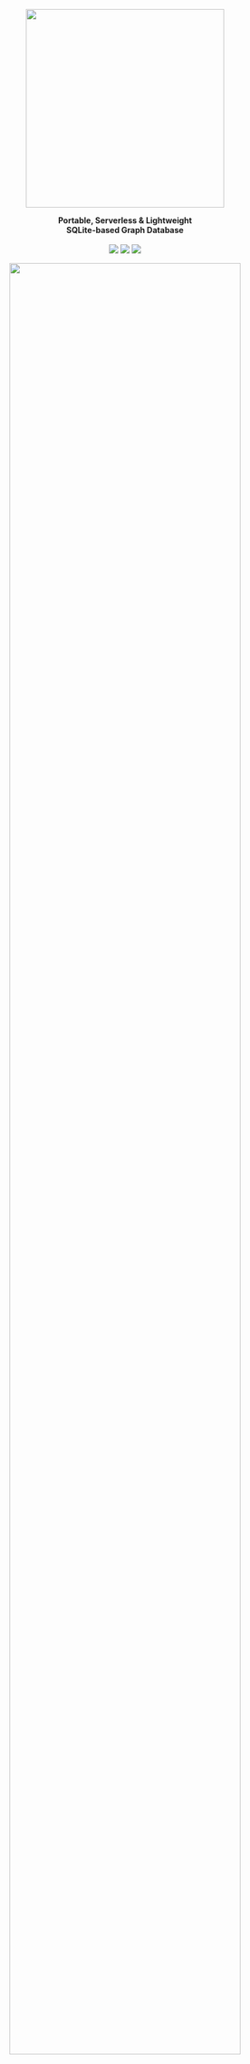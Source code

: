 
<p align="center"><img align="center" width="350" src="https://raw.githubusercontent.com/arturo-lang/grafito/master/logo.png"/></p>
<p align="center">
  <b>Portable, Serverless & Lightweight<br>SQLite-based Graph Database</b>
  <br><br>
  <img src="https://img.shields.io/github/license/arturo-lang/grafito?style=for-the-badge">
  <img src="https://img.shields.io/badge/language-Arturo-orange.svg?style=for-the-badge">
  <img src="https://img.shields.io/github/actions/workflow/status/arturo-lang/grafito/test.yml?branch=main&style=for-the-badge">
</p>

<p align="center"><img width="90%" align="center" src="https://raw.githubusercontent.com/arturo-lang/grafito/master/ui-screenshot.png"/></p>

--- 
 
<!--ts-->

* [At A Glance](#at-a-glance)
* [Try Grafito](#try-grafito)
    * [Docker](#docker)
    * [Installation](#installation)
        * [As a Library](#as-a-library)
        * [As a Standalone tool](#as-a-standalone-tool)
* [How To](#how-to)
    * [Create a simple Node](#create-a-simple-node)
    * [Create Relationships between Nodes](#create-relationships-between-nodes)
    * [Search Nodes](#search-nodes)
    * [Delete an existing Node](#delete-an-existing-node)
    * [Delete an existing Relationship](#delete-an-existing-relationship)
    * [More complex queries](#more-complex-queries)
    	* [Reverse edge queries](#reverse-edge-queries) 
    	* [Using filters](#using-filters)
    * [Preview a Set of Nodes](#preview-a-set-of-nodes)
    * [Not just a query language!](#not-just-a-query-language-)
* [Command Reference](#command-reference)
    * [put](#put)
    * [unput](#unput)
    * [link](#link)
    * [unlink](#unlink)
    * [what](#what)
    * [fetch](#fetch)
    * [preview](#preview)
* [Filter Reference](#filter-reference)
    * [contains](#contains)
    * [prefix](#prefix)
    * [suffix](#suffix)
    * [over](#over)
    * [under](#under)
    * [overOrEqual](#greaterOrEqual)
    * [underOrEqual](#underOrEqual)
    * [in](#in)
    * [not](#not)
* [Community](#community)
* [License](#license)   

<!--te-->
 
---

## At A Glance

I know you really don't care about long explanations and want to have a look at working code right away, so... here you are (this is the code that creates the graph in the image above):

```red
;---------------------------------------------
; Import Grafito
; and ... let's rock'n'roll! :)
;---------------------------------------------
do.import {grafito.art}

do [
    ;---------------------------------------------
    ; Set up a new graph environment
    ; with a local database named "sample11"
    ;---------------------------------------------
    graph .helpers: [person movie country book]
          .create
          .palette: 'default
          "sample11" 
    [
        unless dbExists? [
            ;---------------------------------------------
            ; Populate the database
            ;---------------------------------------------

            uk: country.new [name: "United Kingdom"]
            au: country.new [name: "Australia"]
            us: country.new [name: "United States"] 
            ca: country.new [name: "Canada"]
            fr: country.new [name: "France"]
            de: country.new [name: "Germany"]
            se: country.new [name: "Sweden"]
            es: country.new [name: "Spain"]
            pl: country.new [name: "Poland"]

            nolan:      person.new [name: "Christopher Nolan" birthday: 1970 sex: "m"]
            pearce:     person.new [name: "Guy Pearce" birthday: 1967 sex: "m"]
            hanson:     person.new [name: "Curtis Hanson" birthday: 1945 sex: "m"]
            spacey:     person.new [name: "Kevin Spacey" birthday: 1959 sex: "m"]
            dicaprio:   person.new [name: "Leonardo DiCaprio" birthday: 1974 sex: "m"]
            hardy:      person.new [name: "Tom Hardy" birthday: 1977 sex: "m"]
            cotillard:  person.new [name: "Marion Cotillard" birthday: 1975 sex: "f"]
            moss:       person.new [name: "Carrie-Ann Moss" birthday: 1967 sex: "f"]
            kidman:     person.new [name: "Nicole Kidman" birthday: 1967 sex: "f"]
            cruise:     person.new [name: "Tom Cruise" birthday: 1962 sex: "m"]
            kubrick:    person.new [name: "Stanley Kubrick" birthday: 1928 died: 1999 sex: "m" alive: false]
            burton:     person.new [name: "Tim Burton" birthday: 1958 sex: "m"]
            depp:       person.new [name: "Johny Depp" birthday: 1965 sex: "m"]
            hallstrom:  person.new [name: "Lasse Hallström" birthday: 1946 sex: "m"]
            scorsese:   person.new [name: "Martin Scorsese" birthday: 1942 sex: "m"]
            sydow:      person.new [name: "Max von Sydow" birthday: 1929 died: 2020 sex: "m" alive: false]
            binoche:    person.new [name: "Juliette Binoche" birthday: 1964 sex: "f"]
            dench:      person.new [name: "Judi Dench" birthday: 1934 sex: "f"]
            eastwood:   person.new [name: "Clint Eastwood" birthday: 1930 sex: "m"]
            polanski:   person.new [name: "Roman Polanski" birthday: 1933 sex: "m"]
            olin:       person.new [name: "Lena Olin" birthday: 1955 sex: "f"]
            zimmer:     person.new [name: "Hans Zimmer" birthday: 1957 sex: "m"]
            pook:       person.new [name: "Jocelyn Pook" birthday: 1960 sex: "f"]
            lehane:     person.new [name: "Dennis Lehane" birthday: 1965 sex: "m"]
            penn:       person.new [name: "Sean Penn" birthday: 1960 sex: "m"]
            malick:     person.new [name: "Terrence Malick" birthday: 1943 sex: "m"]
            brody:      person.new [name: "Adrien Brody" birthday: 1973 sex: "m"]
            wach1:      person.new [name: "Lana Wachowski" birthday: 1965 sex: "f"]
            wach2:      person.new [name: "Lilly Wachowski" birthday: 1967 sex: "f"]

            memento:        movie.new [title: "Memento" year: 2000]
            inception:      movie.new [title: "Inception" year: 2010]
            laconfidential: movie.new [title: "L.A. Confidential" year: 1997]
            matrix:         movie.new [title: "The Matrix" year: 1999]
            eyes:           movie.new [title: "Eyes Wide Shut" year: 1999]
            bigfish:        movie.new [title: "Big Fish" year: 2003]
            sleepyhollow:   movie.new [title: "Sleepy Hollow" year: 1999]
            chocolat:       movie.new [title: "Chocolat" year: 2000]
            jedgar:         movie.new [title: "J. Edgar" year: 2011]
            ninthgate:      movie.new [title: "The Ninth Gate" year: 1999]
            shutter:        movie.new [title: "Shutter Island" year: 2010]
            mystic:         movie.new [title: "Mystic River" year: 2003]
            redline:        movie.new [title: "Thin Red Line" year: 1998]
            pianist:        movie.new [title: "The Pianist" year: 2002]

            mysticB:        book.new [title: "Mystic River" year: 2001 language: "en"]

            ;---------------------------------------------
            ; Define the relationships
            ; between our nodes
            ;---------------------------------------------

            [nolan hardy dench pook] ~> 'isFrom uk
            [pearce kidman] ~> 'isFrom au
            [malick brody hanson spacey dicaprio wach1 wach2 cruise kubrick burton depp eastwood scorsese lehane penn] ~> 'isFrom us
            moss ~> 'isFrom ca
            [cotillard binoche] ~> 'isFrom fr
            polanski ~> 'isFrom [fr pl]
            [hallstrom olin sydow] ~> 'isFrom se
            zimmer ~> 'isFrom de

            nolan ~> 'directed [memento inception]
            hanson ~> 'directed laconfidential
            [wach1 wach2] ~> 'directed matrix
            kubrick ~> 'directed eyes
            burton ~> 'directed [bigfish sleepyhollow]
            hallstrom ~> 'directed chocolat
            eastwood ~> 'directed [jedgar mystic]
            polanski ~> 'directed [pianist ninthgate]
            scorsese ~> 'directed shutter
            malick ~> 'directed [pianist redline]

            pearce ~> 'actedIn [memento laconfidential]
            spacey ~> 'actedIn laconfidential
            [dicaprio hardy cotillard] ~> 'actedIn inception
            [dicaprio sydow] ~> 'actedIn shutter
            cotillard ~> 'actedIn bigfish
            moss ~> 'actedIn [memento matrix chocolat]
            [cruise kidman] ~> 'actedIn eyes
            depp ~> 'actedIn [chocolat sleepyhollow]
            [binoche dench olin] ~> 'actedIn chocolat
            [dicaprio dench] ~> 'actedIn jedgar
            [depp olin] ~> 'actedIn ninthgate
            penn ~> 'actedIn [mystic redline]
            brody ~> 'actedIn [redline pianist]

            zimmer ~> 'composed inception
            pook ~> 'composed eyes

            nolan ~> 'written inception

            lehane ~> 'written mysticB
            mystic ~> 'basedOn mysticB

            [redline bigfish memento laconfidential jedgar shutter mystic] ~> 'origin us
            matrix ~> 'origin [us au]
            [inception eyes chocolat] ~> 'origin [uk us]
            sleepyhollow ~> 'origin [us de]
            ninthgate ~> 'origin [us fr es]
            pianist ~> 'origin [uk fr de pl]

            wach1 ~> 'sibling wach2
            cruise ~> 'married kidman
        ]

        ;---------------------------------------------
        ; Fetch every "person" &
        ; open the Desktop app for visualization
        ;---------------------------------------------
        
        preview fetch 'person ø
    ]
]
```

## Try Grafito!

### Docker

The easiest way to try Grafito is using Docker (although, without support for the Desktop app - yet)

```
docker run -it arturolang/grafito
```

or, if you want to run a specific script:

```
docker run -it -v $(pwd):/home arturolang/grafito <yourscript>
```

### Installation

To install local, first you have to have installed the latest version of [Arturo](https://github.com/arturo-lang/arturo).

Then, just clone this repo and simply go to the folder via your terminal.


#### As a Library

After having installed the latest version of Arturo, you can use Grafito from any Arturo script as a library.

For example, here's how to run the above example:

```
arturo examples/sample11.art
```

#### As a Standalone tool

Of course, you can also run Grafito as a tool on it own:

```
./grafito.art <database>
```

(If you pass a name, it will use it as your database file. If not, the database will be in-memory)

<p align="center"><img width="100%" align="center" src="https://raw.githubusercontent.com/arturo-lang/grafito/master/console.png"/></p>

And you can see your lightweight graph engine in action!

## How To

### Create a simple Node

```red
graph.create "mygraph" [
	put'person [name: "John" sex: 'm]
]
```

The exact same thing using node helpers:

```red
graph.create "mygraph"
     .helpers: [person]
[
	person.new [name: "John", sex: 'm]
]
```

### Create Relationships between Nodes

```red
graph.create "mygraph" [
	john: put 'person [name: "John" sex: 'm]
	joan: put 'person [name: "Joan" sex: 'f]

	link john 'marriedTo joan
]
```

The exact same thing using node helpers and some syntactic sugar:

```red
graph.create "mygraph"
     .helpers: [person]
[
	john: person.new [name: "John", sex: 'm]
	joan: person.new [name: "Joan", sex: 'f]

	john <~> 'marriedTo joan
]
```

### Search Nodes

```red
graph "mygraph" [
	inspect fetch 'person [name: "Joan"]
]
```
The exact same thing using node helpers:

```red
graph "mygraph"
     .helpers: [person]
[
	inspect person [name: "Joan"]
]
```

### Delete an existing Node

```red
graph "mygraph" [
	unput fetch 'person [name: "John"]
]
```

### Delete an existing Relationship

```red
graph "mygraph" [
	unlink fetch 'person [name: "John"] 'marriedTo 
           fetch 'person [name: "Joan"]
]
```

### More complex queries

```red
graph "mygraph" [
	inspect fetch'person [
		sex: "m"
		marriedTo: fetch 'person [name: "Joan"]
	]
]
```

The exact same thing using node helpers:

```red
graph "mygraph"
     .helpers: [person]
[
	inspect person [
		sex: "m"
		marriedTo: person [name: "Joan"]
	]
]
```

#### Reverse edge queries

```red
; using our sample11.art graph

movie [
	directed: <| person "Clint Eastwood"
]
```

#### Using filters

```red
graph "mygraph" [
	fetch 'person [
		surname:"Doe"
		age: -> greater: 30
	]
]
```

### Preview a Set of Nodes

```red
graph "mygraph" [
	preview fetch 'person ø
]
```

(If you run the `sample4` in the *examples* folder, you'll be a minimal movie database. Running the command `preview` will open up the Desktop app with the image you see above ;-))

#### Not just a query language!

Now, let's be reminded that although Grafito may present itself as an easy-to-use
Graph Query Language, actually it's a "shell" on top of Arturo. That is: you can use anything you would normally use in a full-blown programming language, *along with* the extra layer that is Grafito. Awesome, right?

The above is a - very simple - example, but gives you definitely a rough idea (and no, [`union`](https://arturo-lang.io/documentation/library/sets/union/) has nothing to do with Grafito... it's just a normal command from Arturo's standard library)

```red
union 
    person [
        sex: "m"
        birthday: -> under: 1960
    ]
    person [
        sex: "f
        isFrom: country "Spain"
    ]
```

(totally random example: Find all the men that were born before 1960 + all the women from... France!)

## Command Reference

All of the following commands must run within a `graph` environment. In order to set it up, use:

```red
graph <database> [
	;; your code goes here
]
```
> ⚠️  The `graph` command is not needed when you run Grafito as a tool, since the "environment" is already set up for you. ;-) 

If you pass `null` (or `ø`) then the database will be *in-memory*. If you want to save to a file on disk, then pass a string with the desired database name. If the database already exists, it will be re-opened. If not, it will be created from scratch.

> 💡  You may force the database to be re-created from scratch, regardless of whether it exists, by setting the `.create` attribute. E.g.
> ```
> graph.create "mygraph" [
> 	;; your code goes here
> ]
> ```

### put

#### Description

Insert new node(s) to graph with given name and attributes.

#### Usage

<pre>
<b>put</b> <ins>name</ins> <i>:literal</i>, <i>:string</i>
    <ins>attributes</ins> <i>:dictionary</i>, <i>:block</i>
</pre>

#### Returns

- *:dictionary* (node)
- *:block* (of nodes)

#### Examples

```red
put 'person [name: "John" surname: "Doe" birthday: 1986]
```

### unput

#### Description

Remove given node(s) from graph.

#### Usage

<pre>
<b>unput</b> <ins>node</ins> <i>:dictionary</i>, <i>:block</i>
</pre>

#### Examples

```red
x: put 'person [name: "John" surname: "Doe" birthday: 1986]
unput x
```

### link

#### Description

Create a connection from source to target node with given name.

#### Usage

<pre>
<b>link</b> <ins>source</ins> <i>:dictionary</i> (node), <i>:block</i> (of nodes)
     <ins>name</ins> <i>:literal</i>, <i>:string</i>
     <ins>target</ins> <i>:dictionary</i> (node), <i>:block</i> (of nodes)
</pre>

#### Returns

- *:dictionary* (edge)

#### Examples

```red
link put 'person [name: "John" surname: "Doe" birthday: 1986] 'marriedTo 
     put 'person [name: "Mary" surname: "Doe" birthday: 1986]
```

### unlink

#### Description

Remove connection from source to target node with given name

#### Usage

<pre>
<b>unlink</b> <ins>source</ins> <i>:dictionary</i> (node), <i>:block</i> (of nodes)
       <ins>name</ins> <i>:literal</i>, <i>:string</i>
       <ins>target</ins> <i>:dictionary</i> (node), <i>:block</i> (of nodes)
</pre>

#### Examples

```red
x: put 'person [name: "John" surname: "Doe" birthday: 1986]
y: put 'person [name: "Mary" surname: "Doe" birthday: 1986]

link 'marriedTo x y
unlink 'marriedTo x y
```

### fetch

#### Description

Retrieves nodes with name that match all given attributes.

#### Usage

<pre>
<b>fetch</b> <ins>name</ins> <i>:literal</i>, <i>:string</i>
      <ins>properties</ins> <i>:block</i> <i>:dictionary</i> <i>:null</i>
</pre>

#### Returns

- *:block* of *:dictionary* (node)

#### Examples

```red
print fetch 'person [surname: "Doe"]
print fetch 'person [
	surname: "Doe"
	marriedTo: fetch'person [name: "Mary"]
]
```

### preview

#### Description

Preview given array of nodes in Desktop app.

#### Usage

<pre>
<b>preview</b> <ins>nodes</ins> <i>:block</i>
</pre>

#### Examples

```red
preview fetch 'person [surname: "Doe"]
```

## Filter Reference

When querying - e.g. with `fetch` or `what` - you can search for results, not only for exact matches, but also using one of the filters below.

```red
fetch'person [
	surname: "Doe" 	; here, we are looking for an exact match
			; that is: people with the surname Doe
]
```

```red
fetch'person [
	surname: [
		contains: "D"	; here, we are using the 'contains filter
			        ; that is: people whose surname contains the letter D
	]
]
```

(The above, using Arturo's powerful syntax, could also be written like: 
```red
fetch'person [ surname: -> contains: "D" ]
```

### contains

Get rows that *contain* the given text.

### prefix

Get rows that start with, or "have as prefix", the given text.

### suffix

Get rows that end with, or "have as suffix", the given text.

### over

Get rows with a numeric value *greater than* the given one.

### under

Get rows with a numeric value *less than* the given one.

### overOrEqual

Get rows with a numeric value *greater than or equal to* the given one.

### underOrEqual

Get rows with a numeric value *less than or equal to* the given one.

### in

Get rows with a numeric value *equal* to *one of those in* the given block.

### not

Get rows with a value *not equal to* the given one (or block of given values).

Community
------------------------------

In case you want to ask a question, suggest an idea, or practically anything related to Grafito (or Arturo) - feel free! Everything and everyone is welcome.

For that, the most convenient place for me would be the [GitHub Issues](https://github.com/arturo-lang/grafito/issues) page.

[![Stargazers over time](https://starchart.cc/arturo-lang/grafito.svg)](https://starchart.cc/arturo-lang/grafito)

## License

MIT License

Copyright (c) 2023 Yanis Zafirópulos

Permission is hereby granted, free of charge, to any person obtaining a copy
of this software and associated documentation files (the "Software"), to deal
in the Software without restriction, including without limitation the rights
to use, copy, modify, merge, publish, distribute, sublicense, and/or sell
copies of the Software, and to permit persons to whom the Software is
furnished to do so, subject to the following conditions:

The above copyright notice and this permission notice shall be included in all
copies or substantial portions of the Software.

THE SOFTWARE IS PROVIDED "AS IS", WITHOUT WARRANTY OF ANY KIND, EXPRESS OR
IMPLIED, INCLUDING BUT NOT LIMITED TO THE WARRANTIES OF MERCHANTABILITY,
FITNESS FOR A PARTICULAR PURPOSE AND NONINFRINGEMENT. IN NO EVENT SHALL THE
AUTHORS OR COPYRIGHT HOLDERS BE LIABLE FOR ANY CLAIM, DAMAGES OR OTHER
LIABILITY, WHETHER IN AN ACTION OF CONTRACT, TORT OR OTHERWISE, ARISING FROM,
OUT OF OR IN CONNECTION WITH THE SOFTWARE OR THE USE OR OTHER DEALINGS IN THE
SOFTWARE.
